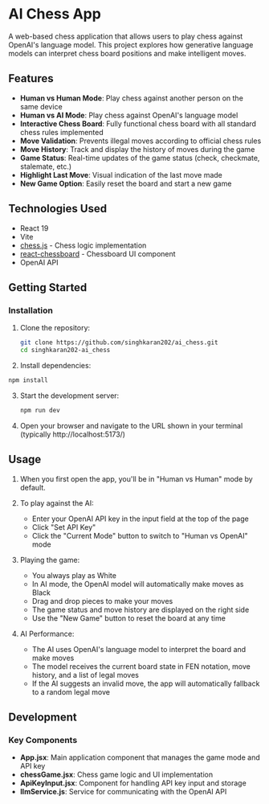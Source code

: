 # AI Chess App

A web-based chess application that allows users to play chess against OpenAI's language model. This project explores how generative language models can interpret chess board positions and make intelligent moves.


## Features

- **Human vs Human Mode**: Play chess against another person on the same device
- **Human vs AI Mode**: Play chess against OpenAI's language model
- **Interactive Chess Board**: Fully functional chess board with all standard chess rules implemented
- **Move Validation**: Prevents illegal moves according to official chess rules
- **Move History**: Track and display the history of moves during the game
- **Game Status**: Real-time updates of the game status (check, checkmate, stalemate, etc.)
- **Highlight Last Move**: Visual indication of the last move made
- **New Game Option**: Easily reset the board and start a new game

## Technologies Used

- React 19
- Vite
- [chess.js](https://github.com/jhlywa/chess.js) - Chess logic implementation
- [react-chessboard](https://github.com/Clariity/react-chessboard) - Chessboard UI component
- OpenAI API

## Getting Started

### Installation

1. Clone the repository:
   ```bash
   git clone https://github.com/singhkaran202/ai_chess.git
   cd singhkaran202-ai_chess
   ```
2.  Install dependencies:
   ```bash
   npm install
   ```

3. Start the development server:
   ```bash
   npm run dev
   ```

4. Open your browser and navigate to the URL shown in your terminal (typically http://localhost:5173/)

## Usage

1. When you first open the app, you'll be in "Human vs Human" mode by default.

2. To play against the AI:
   - Enter your OpenAI API key in the input field at the top of the page
   - Click "Set API Key"
   - Click the "Current Mode" button to switch to "Human vs OpenAI" mode

3. Playing the game:
   - You always play as White
   - In AI mode, the OpenAI model will automatically make moves as Black
   - Drag and drop pieces to make your moves
   - The game status and move history are displayed on the right side
   - Use the "New Game" button to reset the board at any time

4. AI Performance:
   - The AI uses OpenAI's language model to interpret the board and make moves
   - The model receives the current board state in FEN notation, move history, and a list of legal moves
   - If the AI suggests an invalid move, the app will automatically fallback to a random legal move


## Development

### Key Components

- **App.jsx**: Main application component that manages the game mode and API key
- **chessGame.jsx**: Chess game logic and UI implementation
- **ApiKeyInput.jsx**: Component for handling API key input and storage
- **llmService.js**: Service for communicating with the OpenAI API
